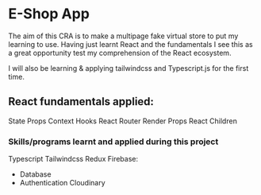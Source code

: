 # E-Shop App

The aim of this CRA is to make a multipage fake virtual store to put my learning to use. Having just learnt React and the fundamentals I see this as a great
opportunity test my comprehension of the React ecosystem.

I will also be learning & applying tailwindcss and Typescript.js for the first time.

## React fundamentals applied:

State
Props
Context
Hooks
React Router
Render Props
React Children


### Skills/programs learnt and applied during this project

Typescript 
Tailwindcss
Redux
Firebase:
  - Database
  - Authentication
Cloudinary 
